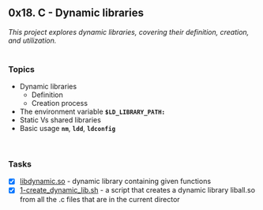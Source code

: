 ## 0x18. C - Dynamic libraries
_This project explores dynamic libraries, covering their definition, creation, and utilization._
<br><br>

### Topics
* Dynamic libraries
  * Definition
  * Creation process
* The environment variable **`$LD_LIBRARY_PATH:`**
* Static Vs shared libraries
* Basic usage **`nm`**, **`ldd`**, **`ldconfig`**
<br>

### Tasks
- [x] [libdynamic.so](./libdynamic.so) - dynamic library containing given functions
- [x] [1-create_dynamic_lib.sh](./1-create_dynamic_lib.sh) - a script that creates a dynamic library liball.so from all the .c files that are in the current director
